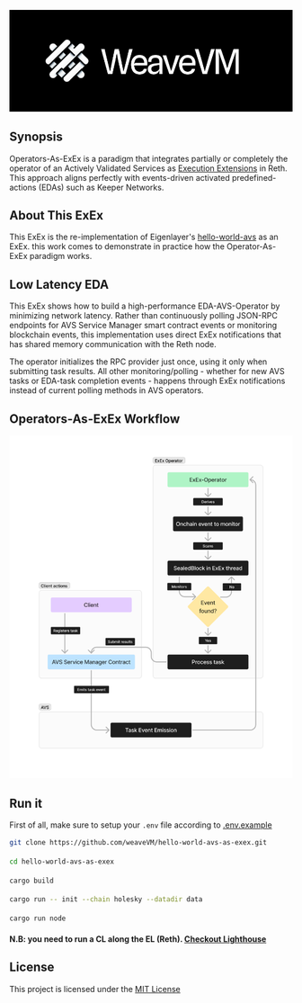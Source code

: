 <p align="center">
  <a href="https://wvm.dev">
    <img src="https://raw.githubusercontent.com/weaveVM/.github/main/profile/bg.png">
  </a>
</p>

## Synopsis 
Operators-As-ExEx is a paradigm that integrates partially or completely the operator of an Actively Validated Services as [Execution Extensions](https://exex.rs) in Reth. This approach aligns perfectly with events-driven activated predefined-actions (EDAs) such as Keeper Networks.

## About This ExEx
This ExEx is the re-implementation of Eigenlayer's [hello-world-avs](https://github.com/Layr-Labs/hello-world-avs) as an ExEx. this work comes to demonstrate in practice how the Operator-As-ExEx paradigm works.

## Low Latency EDA

This ExEx shows how to build a high-performance EDA-AVS-Operator by minimizing network latency. Rather than continuously polling JSON-RPC endpoints for AVS Service Manager smart contract events or monitoring blockchain events, this implementation uses direct ExEx notifications that has shared memory communication with the Reth node.

The operator initializes the RPC provider just once, using it only when submitting task results. All other monitoring/polling - whether for new AVS tasks or EDA-task completion events - happens through ExEx notifications instead of current polling methods in AVS operators.

## Operators-As-ExEx Workflow
![](./assets/workflow.png)

## Run it

First of all, make sure to setup your `.env` file according to [.env.example](./.env.example) 

```bash
git clone https://github.com/weaveVM/hello-world-avs-as-exex.git

cd hello-world-avs-as-exex

cargo build

cargo run -- init --chain holesky --datadir data

cargo run node
```
#### N.B: you need to run a CL along the EL (Reth). [Checkout Lighthouse](https://reth.rs/run/mainnet.html#running-the-consensus-layer)

## License
This project is licensed under the [MIT License](./LICENSE)